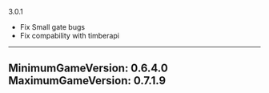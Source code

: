 3.0.1  
* Fix Small gate bugs
* Fix compability with timberapi

---
MinimumGameVersion: 0.6.4.0
MaximumGameVersion: 0.7.1.9
---